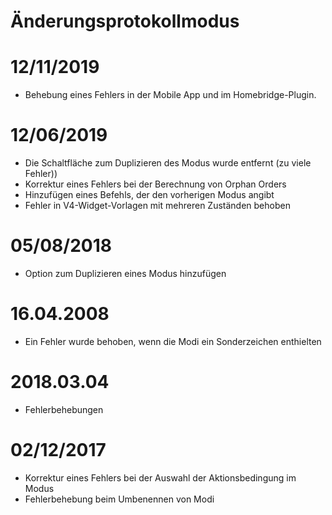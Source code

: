 # Änderungsprotokollmodus

# 12/11/2019

- Behebung eines Fehlers in der Mobile App und im Homebridge-Plugin.

# 12/06/2019

- Die Schaltfläche zum Duplizieren des Modus wurde entfernt (zu viele Fehler))
- Korrektur eines Fehlers bei der Berechnung von Orphan Orders
- Hinzufügen eines Befehls, der den vorherigen Modus angibt
- Fehler in V4-Widget-Vorlagen mit mehreren Zuständen behoben

# 05/08/2018

- Option zum Duplizieren eines Modus hinzufügen

# 16.04.2008

- Ein Fehler wurde behoben, wenn die Modi ein Sonderzeichen enthielten

# 2018.03.04

- Fehlerbehebungen

# 02/12/2017

- Korrektur eines Fehlers bei der Auswahl der Aktionsbedingung im Modus
- Fehlerbehebung beim Umbenennen von Modi
